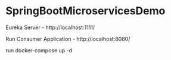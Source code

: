 # SpringBootMicroservicesDemo

Eureka Server - http://localhost:1111/

Run Consumer Application - http://localhost:8080/


run docker-compose up -d
